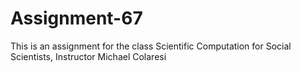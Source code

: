 # Assignment-67
This is an assignment for the class Scientific Computation for Social Scientists, Instructor Michael Colaresi
